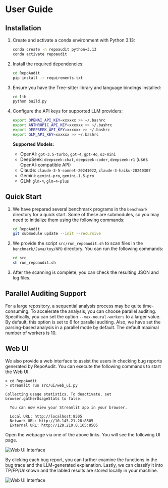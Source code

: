 # User Guide

## Installation

1. Create and activate a conda environment with Python 3.13:

   ```sh
   conda create -n repoaudit python=3.13
   conda activate repoaudit
   ```

2. Install the required dependencies:

   ```sh
   cd RepoAudit
   pip install -r requirements.txt
   ```

3. Ensure you have the Tree-sitter library and language bindings installed:

   ```sh
   cd lib
   python build.py
   ```

4. Configure the API keys for supported LLM providers:

   ```sh
   export OPENAI_API_KEY=xxxxxx >> ~/.bashrc
   export ANTHROPIC_API_KEY=xxxxxx >> ~/.bashrc
   export DEEPSEEK_API_KEY=xxxxxx >> ~/.bashrc
   export GLM_API_KEY=xxxxxx >> ~/.bashrc
   ```

   **Supported Models:**
   - OpenAI: `gpt-3.5-turbo`, `gpt-4`, `gpt-4o`, `o3-mini`
   - DeepSeek: `deepseek-chat`, `deepseek-coder`, `deepseek-r1` (uses OpenAI-compatible API)
   - Claude: `claude-3-5-sonnet-20241022`, `claude-3-haiku-20240307`
   - Gemini: `gemini-pro`, `gemini-1.5-pro`
   - GLM: `glm-4`, `glm-4-plus`


## Quick Start

1. We have prepared several benchmark programs in the `benchmark` directory for a quick start. Some of these are submodules, so you may need to initialize them using the following commands:

   ```sh
   cd RepoAudit
   git submodule update --init --recursive
   ```

2. We provide the script `src/run_repoaudit.sh` to scan files in the `benchmark/Java/toy/NPD` directory. You can run the following commands:

   ```sh
   cd src
   sh run_repoaudit.sh
   ```

3. After the scanning is complete, you can check the resulting JSON and log files.


## Parallel Auditing Support

For a large repository, a sequential analysis process may be quite time-consuming. To accelerate the analysis, you can choose parallel auditing. Specifically, you can set the option `--max-neural-workers` to a larger value. By default, this option is set to 6 for parallel auditing.
Also, we have set the parsing-based analysis in a parallel mode by default. The default maximal number of workers is 10.

## Web UI

We also provide a web interface to assist the users in checking bug reports generated by RepoAudit.
You can execute the following commands to start the Web UI.

```
> cd RepoAudit
> streamlit run src/ui/web_ui.py

Collecting usage statistics. To deactivate, set browser.gatherUsageStats to false.

  You can now view your Streamlit app in your browser.

  Local URL: http://localhost:8505
  Network URL: http://10.145.21.28:8505
  External URL: http://128.210.0.165:8505
```

Open the webpage via one of the above links. You will see the following UI page.

![Web UI Interface](../img/webUI_screenshot_01.jpg)

By clicking each bug report, you can further examine the functions in the bug trace and the LLM-generated explanation.
Lastly, we can classify it into TP/FP/Unknown and the labled results are stored locally in your machine.

![Web UI Interface](../img/webUI_screenshot_02.jpg)


